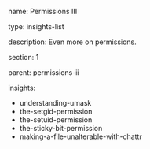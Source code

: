 name: Permissions III

type: insights-list

description: Even more on permissions.

section: 1

parent: permissions-ii

insights:
  - understanding-umask
  - the-setgid-permission
  - the-setuid-permission
  - the-sticky-bit-permission
  - making-a-file-unalterable-with-chattr
